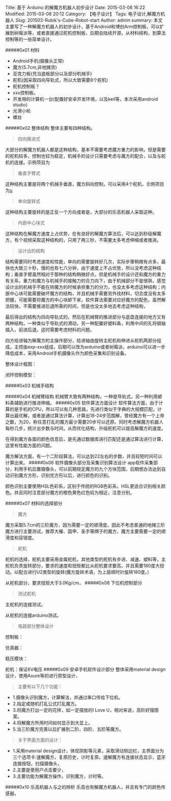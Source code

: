 Title: 基于 Arduino 的解魔方机器人初步设计
Date: 2015-03-08 16:22
Modified: 2015-03-08 20:12
Category: 【电子设计】
Tags: 电子设计,解魔方机器人
Slug: 201503-Rubik's-Cube-Robot-start
Author: admin
summary: 本文主要写了一种解魔方机器人的初步设计，基于Android和博创Arm控制板，可以扩展到树莓派等，或者直接通过舵机控制板，后期会陆续开源，从材料结构，到算法控制等的一些简单设计。

#####0x01 材料
+ Android手机(摄像头正常)
+ 魔方(5.7cm,非地摊货)
+ 亚克力板(充当底板部分以及部分机械手)
+ 舵机(因采取四向导轨式，所以大致需要8个舵机)
+ 舵机控制板？
+ xxx控制板。
+ 开发用的计算机一台(配置好安卓开发环境，以及keil等，本次采用android studio)
+ 光滑小轮
+ 螺丝

#####0x02 整体结构
整体主要有四种结构。
>四向推进式

大部分的解魔方机器人都是这种结构，基本不需要考虑魔方重力的影响，但是需要的舵机较多，控制也较为稳定，机械手的设计只需要考虑与魔方的配合，以及与舵机的连接。示例项目为
>垂直手臂式

这种结构主要是将两个机械手垂直，魔方斜向控制，可以采用4个舵机，示例项目为[u](http://www.baidu.com)
>单向旋转式

这种结构主要旋转的是正反一个方向或者是，大部分的乐高机器人采取这种。
>内嵌中心块式

这种结构在解魔方速度上占优势，在有良好的解魔方算法后，可以达到秒级解魔方，有个视频采取这种结构的，只用了两三秒，不需要太多考虑伸缩或者推进。
>设计出的结构

结构需要同时考虑速度和性能，单向的需要旋转好几次，实际步骤稍微有点多，最快也大致三十秒，慢的也有七八分钟，由于速度上不占优势，所以没考虑这种结构；垂直手臂虽然相对于那种的结构稍微好点，但是机械手的设计还和魔方的重力有关系，重力和魔方与机械手的接触力的合力向下，由于机械部分不是很熟，感觉设计出的机械手不能在转魔方的时候承担重力的分力，也没太多考虑这种结构；内嵌中心块可能需要破坏魔方的结构，并且机械手需要另外找材料，切合度没有太多把握，可能需要将魔方的中心块卸下来，软件算法需要对应好魔方的配色，虽然解法较快，不需要推进后退所需的时间，但是也没太多地去考虑这种结构，

最后得出的结构为四向导轨式的，然后在机械臂的推进部分与底盘连接的地方又有两种结构，一种类似于导轨式的滑动，另一种配置好塑料条，利用中间的孔将钢轴插入，前进后退。这时需要考虑材料的问题。

四方给进轴为解魔方的主操作部分，给进轴由旋转主舵机和伸进从舵机两部分组成。主控由exp-xxx组成，后期可以改为arduino或者树莓派，arduino可以进一步降低成本，采用Android手机摄像头作为颜色采集和识别设备。

整体设计框图：

闭环控制模型：

#####0x03 机械手结构

#####0x04 机械臂结构
机械臂大致有两种结构，一种是导轨式，另一种利用塑料条辅助进行推进伸缩。
#####0x05 软件算法方面设计
软件算法方面，由于计算的是手机的CPU，所以可以有几种思路，先进行类似于字典的大规模匹配，计算出最优解，或者是通过算法计算，计算出18-24步范围解，曾经魔方有一个上帝之数，为20，称任意打乱的魔方最少需要20步可以还原。同时考虑解魔方机器人每秒几步，统计出步数与时间，从而优化结构，升级舵机可以提高解魔方的速度。

在得到魔方各面的颜色信息后，是先通过数据库进行匹配还是通过算法进行计算，这里有性能方面的问题。

魔方解法方面，有一个二阶段算法，可以达到22左右的步数，并且较短时间可以计算出来。
#####0x06 软件摄像头部分及采集识别算法设计
app软件采集部分，利用手机后置摄像头，可以前期规定魔方的九个方块范围，后期想办法达到自动识别魔方方形，识别完方形以后，进行颜色的识别。

颜色识别主要使用HSL色彩系，区别于传统的RGB色彩系，HSL更适合识别相关颜色。并且同时注意部分魔方的橙色黄色红色较为相近，注意分别。

#####0x07 材料的选择部分
>魔方

魔方采取5.7cm的三阶魔方，因为需要一定的顺滑度，因此不考虑普通的地摊三阶魔方进行主要测试，推荐大雁、国甲、圣手等牌子的魔方，魔方主要需要一定的顺滑度和容错度。

>舵机

舵机的选择，舵机主要采用金属舵机，其他类型的舵机有步进、减速、塑料等，主舵机负责旋转部分，要求的速度和扭矩都比从舵机要求要高，并且需要180度大扭动。以配合进行U2类型的旋转(魔方旋转术语，为上层顺时针旋转180度。)

从舵机部分，要求扭矩大于3.0Kg/cm，
#####0x08 下位机控制部分

>测试舵机

主舵机的连接测试。

从舵机的连接arduino测试。

>电路部分整体设计

控制板：

仿真器：

稳压模块：

舵机：保证6V电压
#####0x09 安卓手机软件设计部分
整体采用material design设计，使用Axure等的进行原型设计，

>主要有以下几个功能：

+ 1.摄像头识别魔方，计算解法，并通过串口传给下位机。
+ 2.指定或随机打乱公式打乱魔方。
+ 3.将魔方打出一定的花样，如一定摆放的I Love U，相对来说，高阶好摆图案。
+ 4.将解魔方所用时间如何显示到大显上。
+ 5.当三阶魔方完善以后扩展到二阶、四阶、五阶等魔方。

>关于界面方面的设计：

+ 1.采用material design设计，体现阴影等元素，采取滑动侧边栏，主界面分为三个选项卡:速解魔方，复原历史，计时复原。速解魔方有连接状态显示，蓝牙连接按钮，扫描摄像头，
+ 2.主要是使用户点击要少，
+ 3.主要功能为解魔方操作，识别魔方，计时等。

#####0x10 乐高机器人与之的辨析
乐高也有解魔方机器人，并且有专门的颜色传感器，
